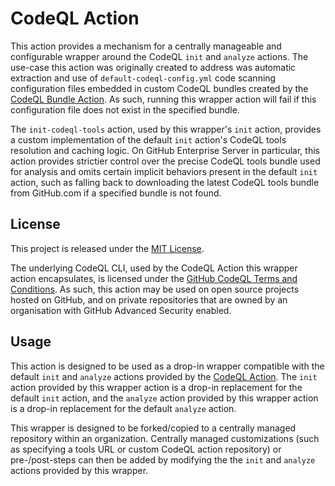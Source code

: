 # CodeQL Action

This action provides a mechanism for a centrally manageable and configurable wrapper around the CodeQL `init` and `analyze` actions. The use-case this action was originally created to address was automatic extraction and use of `default-codeql-config.yml` code scanning configuration files embedded in custom CodeQL bundles created by the [CodeQL Bundle Action](https://github.com/advanced-security/codeql-bundle-action). As such, running this wrapper action will fail if this configuration file does not exist in the specified bundle. 

The `init-codeql-tools` action, used by this wrapper's `init` action, provides a custom implementation of the default `init` action's CodeQL tools resolution and caching logic. On GitHub Enterprise Server in particular, this action provides strictier control over the precise CodeQL tools bundle used for analysis and omits certain implicit behaviors present in the default `init` action, such as falling back to downloading the latest CodeQL tools bundle from GitHub.com if a specified bundle is not found.

## License

This project is released under the [MIT License](LICENSE).

The underlying CodeQL CLI, used by the CodeQL Action this wrapper action encapsulates, is licensed under the [GitHub CodeQL Terms and Conditions](https://securitylab.github.com/tools/codeql/license). As such, this action may be used on open source projects hosted on GitHub, and on private repositories that are owned by an organisation with GitHub Advanced Security enabled.

## Usage

This action is designed to be used as a drop-in wrapper compatible with the default `init` and `analyze` actions provided by the [CodeQL Action](https://github.com/github/codeql-action). The `init` action provided by this wrapper action is a drop-in replacement for the default `init` action, and the `analyze` action provided by this wrapper action is a drop-in replacement for the default `analyze` action.

This wrapper is designed to be forked/copied to a centrally managed repository within an organization. Centrally managed customizations (such as specifying a tools URL or custom CodeQL action repository) or pre-/post-steps can then be added by modifying the the `init` and `analyze` actions provided by this wrapper.

